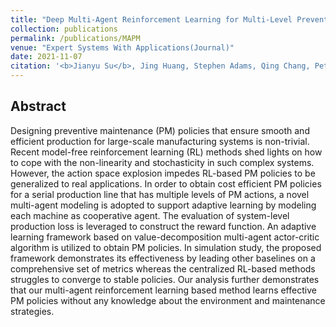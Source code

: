 ```yaml
---
title: "Deep Multi-Agent Reinforcement Learning for Multi-Level Preventive Maintenance in Manufacturing Systems"
collection: publications
permalink: /publications/MAPM
venue: "Expert Systems With Applications(Journal)"
date: 2021-11-07
citation: '<b>Jianyu Su</b>, Jing Huang, Stephen Adams, Qing Chang, Peter A. Beling. <i>Journal Expert Systems With Applications (2021)</i>. 10.1016/j.eswa.2021.116323'
---
```


## Abstract
Designing preventive maintenance (PM) policies that ensure smooth and efficient production for large-scale manufacturing systems is non-trivial. 
Recent model-free reinforcement learning (RL) methods shed lights on how to cope with the non-linearity and stochasticity in such complex systems. 
However, the action space explosion impedes RL-based PM policies to be generalized to real applications. In order to obtain cost efficient PM 
policies for a serial production line that has multiple levels of PM actions, a novel multi-agent modeling is adopted to support adaptive learning 
by modeling each machine as cooperative agent. The evaluation of system-level production loss is leveraged to construct the reward function. An 
adaptive learning framework based on value-decomposition multi-agent actor-critic algorithm is utilized to obtain PM policies. In simulation study, 
the proposed framework demonstrates its effectiveness by leading other baselines on a comprehensive set of metrics whereas the centralized RL-based 
methods struggles to converge to stable policies. Our analysis further demonstrates that our multi-agent reinforcement learning based method learns
effective PM policies without any knowledge about the environment and maintenance strategies.
